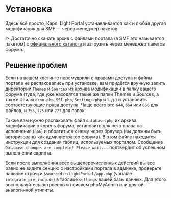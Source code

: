 # Установка
Здесь всё просто, Карл. Light Portal устанавливается как и любая другая модификация для SMF — через менеджер пакетов.

!> Достаточно скачать архив с файлами портала (в SMF это называется пакетом) с [официального каталога](https://custom.simplemachines.org/mods/index.php?mod=4244) и загрузить через менеджер пакетов форума.

## Решение проблем
Если на вашем хостинге перемудрили с правами доступа и файлы портала не распаковались при установке, вам придётся вручную залить директории `Themes` и `Sources` из архива модификации в папку вашего форума (туда, где уже находятся такие же папки Themes и Sources, а также файлы `cron.php`, `SSI.php`, `Settings.php` и т. д.) и установить соответствующие права доступа. Чаще всего это `644`, `664` или `666` для файлов, и `755`, `775` или `777` для папок.

Также вам нужно распаковать файл `database.php` их архива модификации в корень форума, установить для него права на исполнение (`666`) и обратиться к нему через браузер (вы должны быть авторизованы как администратор форума). В этом файле находятся инструкции для создания таблиц, используемых порталом. Сообщение `Database changes are complete! Please wait...` подтвердит об успешном выполнении скрипта.

Если после выполнения всех вышеперечисленных действий вы все равно не видите секцию с настройками портала в админке, проверьте наличие строчки `$sourcedir/LightPortal/app.php` (variable `integrate_pre_include`) в таблице `settings` вашей базы данных. Для этого воспользуйтесь встроенным поиском phpMyAdmin или другой аналогичной утилиты.
